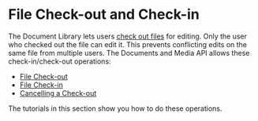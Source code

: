 # File Check-out and Check-in [](id=file-checkout-and-checkin)

The Document Library lets users 
[check out files](/discover/portal/-/knowledge_base/7-1/checking-out-and-editing-files) 
for editing. Only the user who checked out the file can edit it. This prevents 
conflicting edits on the same file from multiple users. The Documents and Media
API allows these check-in/check-out operations: 

-   [File Check-out](/develop/tutorials/-/knowledge_base/7-1/file-checkout)
-   [File Check-in](/develop/tutorials/-/knowledge_base/7-1/file-checkin) 
-   [Cancelling a Check-out](/develop/tutorials/-/knowledge_base/7-1/cancelling-a-checkout)

The tutorials in this section show you how to do these operations. 

